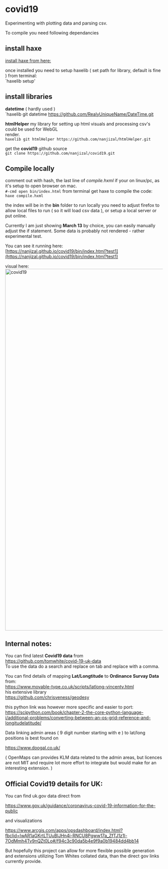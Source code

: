 # covid19
Experimenting with plotting data and parsing csv.
 
To compile you need following dependancies  
## install haxe 
[install haxe from here:](https://haxe.org/download/  )
  
once installed you need to setup haxelib ( set path for library, default is fine ) from terminal:  
`haxelib setup'  

## install libraries
**datetime** ( hardly used )  
`haxelib git datetime https://github.com/RealyUniqueName/DateTime.git 
  
**htmlHelper** my library for setting up html visuals and processing csv's could be used for WebGL  
render.   
`haxelib git htmlHelper https://github.com/nanjizal/htmlHelper.git`  
  
get the **covid19** github source  
`git clone https://github.com/nanjizal/covid19.git`  

## Compile locally
comment out with hash, the last line of *compile.hxml* if your on linux/pc, as it's setup to open browser on mac.    
`#-cmd open bin/index.html`
from terminal get haxe to compile the code:  
`haxe compile.hxml`
  
the index will be in the **bin** folder to run locally you need to adjust firefox to allow local files to run ( so it will load csv data ), or setup a local server or put online.

Currently I am just showing **March 13** by choice, you can easily manually adjust the if statement. Some data is probably not rendered - rather experimental test.
  
You can see it running here:
[https://nanjizal.github.io/covid19/bin/index.html?test1](https://nanjizal.github.io/covid19/bin/index.html?test1)

visual here:
<img width="1156" alt="covid19" src="https://user-images.githubusercontent.com/20134338/76690769-8513ea80-663b-11ea-9fc8-e99e8bb4d8ec.png">

## Internal notes:  
  
You can find latest **Covid19 data** from  
https://github.com/tomwhite/covid-19-uk-data  
To use the data do a search and replace on tab and replace with a comma.  

You can find details of mapping **Lat/Longtitude** to **Ordinance Survay Data** from:  
https://www.movable-type.co.uk/scripts/latlong-vincenty.html  
his extensive library  
https://github.com/chrisveness/geodesy  

this python link was however more specific and easier to port:  
https://scipython.com/book/chapter-2-the-core-python-language-i/additional-problems/converting-between-an-os-grid-reference-and-longitudelatitude/  
  
Data linking admin areas ( 9 digit number starting with e ) to lat/long positions is best found on 
  
https://www.doogal.co.uk/  
  
( OpenMaps can provides KLM data related to the admin areas, but licences are not MIT and require lot more effort to integrate but would make for an interesting extension. )

## Official Covid19 details for UK:
  
You can find uk.gov data direct from 

https://www.gov.uk/guidance/coronavirus-covid-19-information-for-the-public

and visualizations

https://www.arcgis.com/apps/opsdashboard/index.html?fbclid=IwAR1aGKrtLTUuBlJHn4i-RNCU8Pgww17a_ZfTJ1z1l-7OdMmh4Tv9nQZt0Lo#/f94c3c90da5b4e9f9a0b19484dd4bb14  

But hopefully this project can allow for more flexible possible generation and extensions utilizing Tom Whites collated data, than the direct gov links currently provide.
